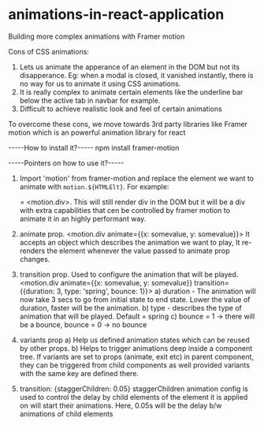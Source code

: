 # animations-in-react-application
Building more complex animations with Framer motion

Cons of CSS animations:
1. Lets us animate the apperance of an element in the DOM but not its disapperance. Eg: when a modal is closed, it vanished instantly, there is no way for us to animate it using CSS animations.
2. It is really complex to animate certain elements like the underline bar below the active tab in navbar for example.
3. Difficult to achieve realistic look and feel of certain animations


To overcome these cons, we move towards 3rd party libraries like Framer motion which is an powerful animation library for react

-----How to install it?-----
npm install framer-motion

-----Pointers on how to use it?-----
1. Import 'motion' from framer-motion and replace the element we want to animate with `motion.${HTMLElt}`. For example: <div> = <motion.div>. This will still render div in the DOM but it will be a div with extra capabilities that cen be controlled by framer motion to animate it in an highly performant way.

2. animate prop. <motion.div animate={{x: somevalue, y: somevalue}}>
It accepts an object which describes the animation we want to play, It re-renders the element whenever the value passed to animate prop changes.

3. transition prop. Used to configure the animation that will be played.
<motion.div animate={{x: somevalue, y: somevalue}} transition={{duration: 3, type: 'spring', bounce: 1}}>
a) duration - The animation will now take 3 secs to go from initial state to end state. Lower the value of duration, faster will be the animation.
b) type - describes the type of animation that will be played. Default = spring
c) bounce = 1 -> there will be a bounce, bounce = 0 -> no bounce

3. variants prop
a) Help us defined animation states which can be reused by other props.
b) Helps to trigger animations deep inside a component tree. If variants are set to props (animate, exit etc) in parent component, they can be triggered from child components as well provided variants with the same key are defined there.

4. transition: {staggerChildren: 0.05}
staggerChildren animation config is used to control the delay by child elements of the element it is applied on will start their animations. Here, 0.05s will be the delay b/w animations of child elements

